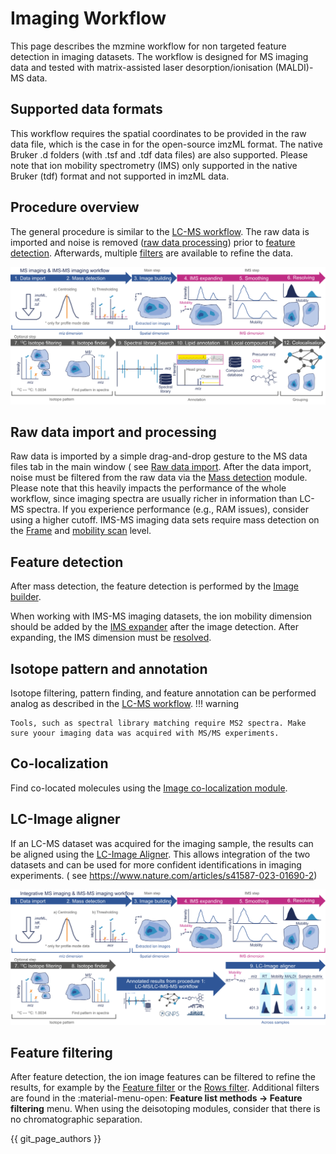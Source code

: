 # Imaging Workflow

This page describes the mzmine workflow for non targeted feature detection in imaging datasets. The
workflow is designed for MS imaging data and tested with matrix-assisted laser
desorption/ionisation (MALDI)-MS data.

## Supported data formats

This workflow requires the spatial coordinates to be provided in the raw data file, which is the
case in for the open-source imzML format. The native Bruker .d folders (with .tsf and .tdf data
files) are also supported. Please note that ion mobility spectrometry (IMS) only supported in the
native Bruker (tdf) format and not supported in imzML data.

## Procedure overview

The general procedure is similar to the [LC-MS workflow](../lcmsworkflow/lcms-workflow.md).
The raw data is imported and noise is
removed ([raw data processing](#raw-data-import-and-processing)) prior
to [feature detection](#feature-detection). Afterwards, multiple [filters](#feature-filtering) are
available to refine the data.

![workflow-image](mzmine_workflows_3_imaging.png)

## Raw data import and processing

Raw data is imported by a simple drag-and-drop gesture to the MS data files tab in the main window (
see [Raw data import](../../module_docs/io/data-import.md). After the data import, noise must be
filtered from the raw data via
the [Mass detection](../../module_docs/featdet_mass_detection/mass-detection.md) module. Please note that this heavily impacts the performance of the whole workflow, since imaging spectra are usually
richer in information than LC-MS spectra. If you experience performance (e.g., RAM issues), consider
using a higher cutoff. IMS-MS imaging data sets require mass detection on the [Frame](../../terminology/ion-mobility-terminology.md#accumulations-mobility-scans-and-frames)
and [mobility scan](../../terminology/ion-mobility-terminology.md#accumulations-mobility-scans-and-frames) level.

## Feature detection

After mass detection, the feature detection is performed by
the [Image builder](../../module_docs/imaging_featdet/featdet_image_builder/image-builder.md).

When working with IMS-MS imaging datasets, the ion mobility dimension should be added by
the [IMS expander](../../module_docs/lc-ims-ms_featdet/featdet_ims_expander/ims-expander.md)
after the image detection. After expanding, the IMS dimension must
be [resolved](../../module_docs/featdet_resolver_local_minimum/local-minimum-resolver.md#resolving-the-ion-mobility-dimension).

## Isotope pattern and annotation

Isotope filtering, pattern finding, and feature annotation can be performed analog as described in the [LC-MS workflow](../lcmsworkflow/lcms-workflow.md). 
!!! warning

    Tools, such as spectral library matching require MS2 spectra. Make sure yoour imaging data was acquired with MS/MS experiments.

## Co-localization

Find co-located molecules using the [Image co-localization module](../../module_docs/group_imagecorrelate/image-colocalization.md).  

## LC-Image aligner

<!-- markdown-link-check-disable -->
If an LC-MS dataset was acquired for the imaging sample, the results can be aligned using
the [LC-Image Aligner](../../module_docs/align_lc-image/align_lc-image.md). This allows integration
of the two datasets and can be used for more confident identifications in imaging experiments. (
see https://www.nature.com/articles/s41587-023-01690-2)
<!-- markdown-link-check-enable -->

![workflow-image](mzmine_workflows_4_integrative_MALDI.png)

## Feature filtering

After feature detection, the ion image features can be filtered to refine the results, for example
by the [Feature filter](../../module_docs/feature_filter/feature_filter.md) or
the [Rows filter](../../module_docs/feature_list_row_filter/feature_list_rows_filter.md). Additional
filters are found in the  :material-menu-open: **Feature list methods → Feature filtering** menu.
When using the deisotoping modules, consider that there is no chromatographic separation.


{{ git_page_authors }}
